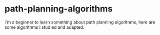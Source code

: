 # path-planning-algorithms
I'm a beginner to learn something about path planning algorithms, here are some algorithms I studied and adapted.
